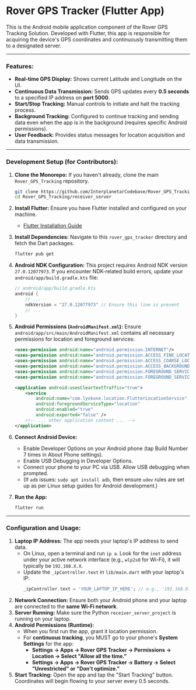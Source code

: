 # Rover GPS Tracker (Flutter App)

This is the Android mobile application component of the Rover GPS Tracking Solution. Developed with Flutter, this app is responsible for acquiring the device's GPS coordinates and continuously transmitting them to a designated server.

---

### Features:

- **Real-time GPS Display:** Shows current Latitude and Longitude on the UI.
- **Continuous Data Transmission:** Sends GPS updates every **0.5 seconds** to a specified IP address on **port 5000**.
- **Start/Stop Tracking:** Manual controls to initiate and halt the tracking process.
- **Background Tracking:** Configured to continue tracking and sending data even when the app is in the background (requires specific Android permissions).
- **User Feedback:** Provides status messages for location acquisition and data transmission.

---

### Development Setup (for Contributors):

1.  **Clone the Monorepo:** If you haven't already, clone the main `Rover_GPS_Tracking` repository.
    ```bash
    git clone https://github.com/InterplanetarCodebase/Rover_GPS_Tracking
    cd Rover_GPS_Tracking/receiver_server
    ```
2.  **Install Flutter:** Ensure you have Flutter installed and configured on your machine.
    - [Flutter Installation Guide](https://flutter.dev/docs/get-started/install)
3.  **Install Dependencies:** Navigate to this `rover_gps_tracker` directory and fetch the Dart packages.
    ```bash
    flutter pub get
    ```
4.  **Android NDK Configuration:** This project requires Android NDK version `27.0.12077973`. If you encounter NDK-related build errors, update your `android/app/build.gradle.kts` file:
    ```kotlin
    // android/app/build.gradle.kts
    android {
        // ...
        ndkVersion = "27.0.12077973" // Ensure this line is present
        // ...
    }
    ```
5.  **Android Permissions (`AndroidManifest.xml`):**
    Ensure `android/app/src/main/AndroidManifest.xml` contains all necessary permissions for location and foreground services:

    ```xml
    <uses-permission android:name="android.permission.INTERNET"/>
    <uses-permission android:name="android.permission.ACCESS_FINE_LOCATION"/>
    <uses-permission android:name="android.permission.ACCESS_COARSE_LOCATION"/>
    <uses-permission android:name="android.permission.ACCESS_BACKGROUND_LOCATION"/>
    <uses-permission android:name="android.permission.FOREGROUND_SERVICE_LOCATION"/>
    <uses-permission android:name="android.permission.FOREGROUND_SERVICE"/>

    <application android:usesCleartextTraffic="true">
        <service
            android:name="com.lyokone.location.FlutterLocationService"
            android:foregroundServiceType="location"
            android:enabled="true"
            android:exported="false" />
        <!-- ... other application content ... -->
    </application>
    ```

6.  **Connect Android Device:**
    - Enable Developer Options on your Android phone (tap Build Number 7 times in About Phone settings).
    - Enable USB Debugging in Developer Options.
    - Connect your phone to your PC via USB. Allow USB debugging when prompted.
    - (If `adb` issues: `sudo apt install adb`, then ensure `udev` rules are set up as per Linux setup guides for Android development.)
7.  **Run the App:**
    ```bash
    flutter run
    ```

---

### Configuration and Usage:

1.  **Laptop IP Address:**
    The app needs your laptop's IP address to send data.
    - On Linux, open a terminal and run `ip a`. Look for the `inet` address under your active network interface (e.g., `wlp2s0` for Wi-Fi), it will typically be `192.168.X.X`.
    - Update the `_ipController.text` in `lib/main.dart` with your laptop's IP:
      ```dart
      _ipController.text = 'YOUR_LAPTOP_IP_HERE'; // e.g., '192.168.0.140'
      ```
2.  **Network Connection:** Ensure both your Android phone and your laptop are connected to the **same Wi-Fi network**.
3.  **Server Running:** Make sure the Python `receiver_server_project` is running on your laptop.
4.  **Android Permissions (Runtime):**
    - When you first run the app, grant it location permission.
    - For **continuous tracking**, you MUST go to your phone's **System Settings** for the app:
      - **Settings -> Apps -> Rover GPS Tracker -> Permissions -> Location -> Select "Allow all the time."**
      - **Settings -> Apps -> Rover GPS Tracker -> Battery -> Select "Unrestricted" or "Don't optimize."**
5.  **Start Tracking:** Open the app and tap the "Start Tracking" button. Coordinates will begin flowing to your server every 0.5 seconds.
